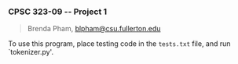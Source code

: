 ### CPSC 323-09 -- Project 1

> Brenda Pham, blpham@csu.fullerton.edu

To use this program, place testing code in the `tests.txt` file, and run `tokenizer.py'.
